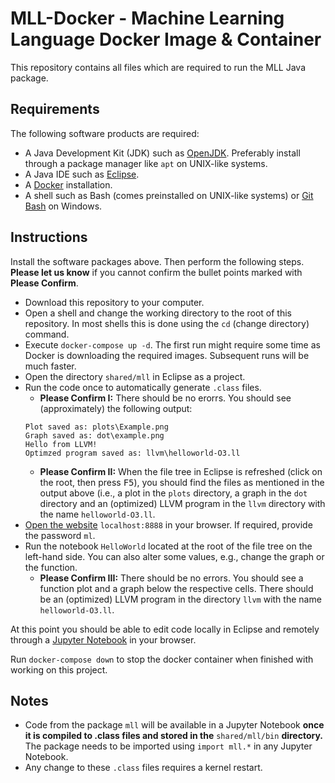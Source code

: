 # MLL-Docker - Machine Learning Language Docker Image & Container

This repository contains all files which are required to run the MLL Java package.

## Requirements

The following software products are required:

- A Java Development Kit (JDK) such as [OpenJDK](https://jdk.java.net/21/). Preferably install through a package manager like `apt` on UNIX-like systems.
- A Java IDE such as [Eclipse](https://eclipseide.org/).
- A [Docker](https://www.docker.com/products/docker-desktop/) installation.
- A shell such as Bash (comes preinstalled on UNIX-like systems) or [Git Bash](https://git-scm.com/download/win) on Windows.

## Instructions

Install the software packages above. Then perform the following steps. **Please let us know** if you cannot confirm the
bullet points marked with **Please Confirm**.

- Download this repository to your computer.
- Open a shell and change the working directory to the root of this repository. In most shells this is done
  using the `cd` (change directory) command.
- Execute `docker-compose up -d`. The first run might require some time as Docker is downloading the required images. 
  Subsequent runs will be much faster.
- Open the directory `shared/mll` in Eclipse as a project.
- Run the code once to automatically generate `.class` files.
  - **Please Confirm I:** There should be no erorrs. You should see (approximately) the following output:
  ```
  Plot saved as: plots\Example.png
  Graph saved as: dot\example.png
  Hello from LLVM!
  Optimzed program saved as: llvm\helloworld-O3.ll
  ```
  - **Please Confirm II:** When the file tree in Eclipse is refreshed (click on the root, then press <kbd>F5</kbd>), you should find the files
    as mentioned in the output above (i.e., a plot in the `plots` directory, a graph in the `dot` directory and an (optimized) LLVM
    program in the `llvm` directory with the name `helloworld-O3.ll`.
- [Open the website](http://localhost:8888/lab/tree/HelloWorld.ipynb) `localhost:8888` in your browser. If required, provide the password `ml`.
- Run the notebook `HelloWorld` located at the root of the file tree on the left-hand side. You can also alter some values, e.g., change the
  graph or the function.
  - **Please Confirm III:** There should be no errors. You should see a function plot and a graph below the respective cells. There should
    be an (optimized) LLVM program in the directory `llvm` with the name `helloworld-O3.ll`.

At this point you should be able to edit code locally in Eclipse and remotely through a [Jupyter Notebook](https://jupyter.org/)
in your browser.

Run `docker-compose down` to stop the docker container when finished with working on this project.

## Notes

- Code from the package `mll` will be available in a Jupyter Notebook **once it
  is compiled to .class files and stored in the** `shared/mll/bin`
  **directory.** The package needs to be imported using `import mll.*` in any
  Jupyter Notebook.
- Any change to these `.class` files requires a kernel restart.
